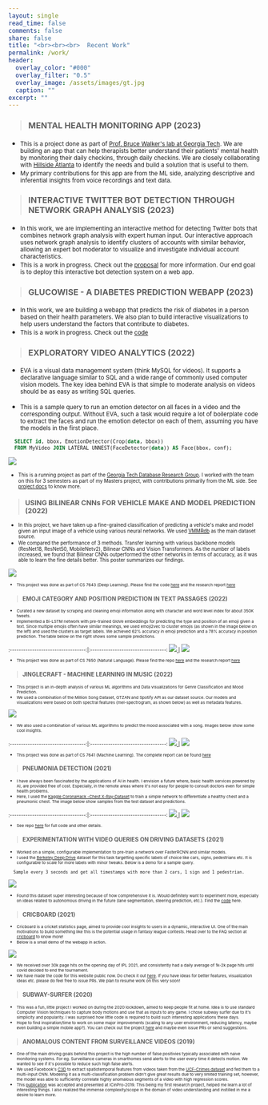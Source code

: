 ```yaml
---
layout: single
read_time: false
comments: false
share: false
title: "<br><br><br>  Recent Work"
permalink: /work/
header:
  overlay_color: "#000"
  overlay_filter: "0.5"
  overlay_image: /assets/images/gt.jpg
  caption: ""
excerpt: ""
---
```



<!-- 
Collapsible sections
<details>
<summary>
MENTAL HEALTH MONITORING (2023)
</summary>
<p markdown="1">
<ul>
  <li> This is a project done as part of [Prof. Bruce Walker's lab at Georgia Tech](http://sonify.psych.gatech.edu/~walkerb/). We are building an app that can help therapists better understand their patients' mental health by monitoring their daily activities and mood, through daily checkins. We are closely collaborating with [Hillside Atlanta](https://hside.org/) to identify the needs and build a solution that is useful to them. </li>
  <li> My primary contributions for this app are from the ML side, analyzing descriptive and inferential insights from voice recordings and text data. </li> 
</ul>
</p>
</details> -->

> ### MENTAL HEALTH MONITORING APP (2023)

- <small> This is a project done as part of [Prof. Bruce Walker's lab at Georgia Tech](http://sonify.psych.gatech.edu/~walkerb/). We are building an app that can help therapists better understand their patients' mental health by monitoring their daily checkins, through daily checkins. We are closely collaborating with [Hillside Atlanta](https://hside.org/) to identify the needs and build a solution that is useful to them.  </small>
- <small> My primary contributions for this app are from the ML side, analyzing descriptive and inferential insights from voice recordings and text data.</small>


> ### INTERACTIVE TWITTER BOT DETECTION THROUGH NETWORK GRAPH ANALYSIS (2023)

- <small> In this work, we are implementing an interactive method for detecting Twitter bots that combines network graph analysis with expert human input. Our interactive approach uses network graph analysis to identify clusters of accounts with similar behavior, allowing an expert bot moderator to visualize and investigate individual account characteristics. </small>
- <small> This is a work in progress. Check out the [proposal](https://github.com/womackj1/twitter-bot-detection/blob/main/docs/proposal.pdf) for more information. Our end goal is to deploy this interactive bot detection system on a web app. </small>


> ### GLUCOWISE - A DIABETES PREDICTION WEBAPP (2023)

- <small> In this work, we are building a webapp that predicts the risk of diabetes in a person based on their health parameters. We also plan to build interactive visualizations to help users understand the factors that contribute to diabetes. </small>
- <small> This is a work in progress. Check out the [code](https://github.com/Anirudh58/diabetes-prediction-webapp) </small>


> ### EXPLORATORY VIDEO ANALYTICS (2022)

- <small> EVA is a visual data management system (think MySQL for videos). It supports a declarative language similar to SQL and a wide range of commonly used computer vision models. The key idea behind EVA is that simple to moderate analysis on videos should be as easy as writing SQL queries. </small>

- <small> This is a sample query to run an emotion detector on all faces in a video and the corresponding output. Without EVA, such a task would require a lot of boilerplate code to extract the faces and run the emotion detector on each of them, assuming you have the models in the first place.

```sql
  SELECT id, bbox, EmotionDetector(Crop(data, bbox)) 
  FROM MyVideo JOIN LATERAL UNNEST(FaceDetector(data)) AS Face(bbox, conf);
```

[ ![](/assets/images/gangubai-output.gif) ](/assets/images/gangubai-output.gif)

- <small> This is a running project as part of the [Georgia Tech Database Research Group](https://db.cc.gatech.edu/). I worked with the team on this for 3 semesters as part of my Masters project, with contributions primarily from the ML side. See [project docs](https://evadb.readthedocs.io/en/stable/) to know more. </small>


> ### USING BILINEAR CNNs FOR VEHICLE MAKE AND MODEL PREDICTION (2022)

- <small> In this project, we have taken up a fine-grained classification of predicting a vehicle's make and model given an input image of a vehicle using various neural networks. We used [VMMRdb](https://github.com/faezetta/VMMRdb) as the main dataset source.</small>
- <small> We compared the performance of 3 methods. Transfer learning with various backbone models (ResNet18, ResNet50, MobileNetv2), Bilinear CNNs and Vision Transformers. As the number of labels increased, we found that Bilinear CNNs outperformed the other networks in terms of accuracy, as it was able to learn the fine details better. This poster summarizes our findings. 

<!-- [ ![](/assets/images/vp_test_images.png) ](/assets/images/vp_test_images.png) -->
[ ![](/assets/images/vp_poster.jpg) ](/assets/images/vp_poster.jpg)

- <small> This project was done as part of CS 7643 (Deep Learning). Please find the code [here](https://github.com/Anirudh58/vehicle-predictor) and the research report [here](https://github.com/Anirudh58/vehicle-predictor/blob/main/Vehicle_Predictor_Final_Report.pdf) </small>

> ### EMOJI CATEGORY AND POSITION PREDICTION IN TEXT PASSAGES (2022)

- <small> Curated a new dataset by scraping and cleaning emoji information along with character and word level index for about 350K tweets. </small>
- <small> Implemented a Bi-LSTM network with pre-trained GloVe embeddings for predicting the type and position of an emoji given a text. Since multiple emojis often have similar meanings, we used emoji2vec to cluster emojis (as shown in the image below on the left) and used the clusters as target labels. We achieved 62% accuracy in emoji prediction and a 78% accuracy in position prediction. The table below on the right shows some sample predictions. </small>

:----------------------------------:|:----------------------------------:
[ ![](/assets/images/ep_cluster.png) ](/assets/images/ep_cluster.png) |  [ ![](/assets/images/ep_preds.jpg) ](/assets/images/ep_preds.jpg)


- <small> This project was done as part of CS 7650 (Natural Language). Please find the repo [here](https://github.com/Anirudh58/emoji-prediction) and the research report [here](https://github.com/Anirudh58/emoji-prediction/blob/main/report.pdf) </small>


> ### JINGLECRAFT - MACHINE LEARNING IN MUSIC (2022)

- <small> This project is an in-depth analysis of various ML algorithms and Data visualizations for Genre Classification and Mood Prediction. </small>
- <small> We used a combination of the Million Song Dataset, GTZAN and Spotify API as our dataset source. Our models and visualizations
were based on both spectral features (mel-spectrogram, as shown below) as well as metadata features. </small>

[ ![](/assets/images/jc_3.png) ](/assets/images/jc_3.png)

- <small> We also used a combination of various ML algorithms to predict the mood associated with a song. Images below show some cool insights. </small>

:----------------------------------:|:----------------------------------:
[ ![](/assets/images/jc_1.png) ](/assets/images/jc_1.png) |  [ ![](/assets/images/jc_2.png) ](/assets/images/jc_2.png)


- <small> This project was done as part of CS 7641 (Machine Learning). The complete report can be found [here](https://vaibhavb007.github.io/jinglecraft/) </small>


> ### PNEUMONIA DETECTION (2021)

- <small> I have always been fascinated by the applications of AI in health. I envision a future where, basic health services powered by AI, are provided free of cost. Especially, in the remote areas where it's not easy for people to consult doctors even for simple health problems. </small>
- <small> Here, I used the [Kaggle CoronaHack -Chest X-Ray-Dataset](https://www.kaggle.com/praveengovi/coronahack-chest-xraydataset) to train a simple network to differentiate a healthy chest and a pneumonic chest. The image below show samples from the test dataset and predictions. </small>

:----------------------------------:|:----------------------------------:
[ ![](/assets/images/pd_1.png) ](/assets/images/pd_1.png) |  [ ![](/assets/images/pd_2.png) ](/assets/images/pd_2.png)

- <small> See repo [here](https://github.com/Anirudh58/pneumonia-detection) for full code and other details. </small>


> ### EXPERIMENTATION WITH VIDEO QUERIES ON DRIVING DATASETS (2021)

- <small> Worked on a simple, configurable implementation to pre-train a network over FasterRCNN and similar models. </small>
- <small> I used the [Berkeley Deep Drive](https://bdd-data.berkeley.edu/) dataset for this task targetting specific labels of choice like cars, signs, pedestrians etc. It is configurable to scale for more labels with minor tweaks. Below is a demo for a sample query. </small>

```
  Sample every 3 seconds and get all timestamps with more than 2 cars, 1 sign and 1 pedestrian.
```

[ ![](/assets/images/bdd_demo.gif) ](/assets/images/bdd_demo.gif)

- <small> Found this dataset super interesting because of how comprehensive it is. Would definitely want to experiment more, especially on ideas related to autonomous driving in the future (lane segmentation, steering prediction, etc.). Find the [code](https://github.com/Anirudh58/berkeley_deepdrive_experimentation) here. </small>


> ### CRICBOARD (2021)

- <small> Cricboard is a cricket statistics page, aimed to provide cool insights to users in a dynamic, interactive UI. One of the main motivations to build something like this is the potential usage in fantasy league contests. Head over to the FAQ section at [cricboard](http://cricboard.in) to know more! </small>
- <small> Below is a small demo of the webapp in action. </small>

[ ![](/assets/images/cricboard_demo.gif) ](/assets/images/cricboard_demo.gif)

- <small> We received over 30k page hits on the opening day of IPL 2021, and consistently had a daily average of 1k-2k page hits until covid decided to end the tournament. </small>
- <small> We have made the code for this website public now. Do check it out [here](https://github.com/Anirudh58/cricboard). If you have ideas for better features, visualization ideas etc. please do feel free to issue PRs. We plan to resume work on this very soon! </small>


> ### SUBWAY-SURFER (2020)

- <small> This was a fun, little project I worked on during the 2020 lockdown, aimed to keep people fit at home. Idea is to use standard Computer Vision techniques to capture body motions and use that as inputs to any game. I chose subway surfer due to it's simplicity and popularity. I was surprised how little code is required to build such interesting applications these days. </small>
- <small> Hope to find inspiration/time to work on some major improvements (scaling to any user environment, reducing latency, maybe even building a simple mobile app?). You can check out the project [here](https://github.com/Anirudh58/subway_surfer) and maybe even issue PRs or send suggestions. </small> 


> ### ANOMALOUS CONTENT FROM SURVEILLANCE VIDEOS (2019)

- <small> One of the main driving goals behind this project is the high number of false positivies typically associated with naive monitoring systems. For eg. Surveillance cameras in smarthomes send alerts to the user every time it detects motion. We wanted to see if it's possible to reduce such high false alerts. </small>
- <small> We used Facebook's [C3D](https://research.fb.com/blog/2014/12/c3d-generic-features-for-video-analysis/) to extract spatiotemporal features from videos taken from the [UCF-Crimes dataset](https://webpages.uncc.edu/cchen62/dataset.html) and fed them to a multi-input CNN. Modeling it as a multi-classification problem didn't give great results due to very limited training set, however, the model was able to sufficiently correlate highly anomalous segments of a video with high regression scores. </small> 
- <small> This [publication](https://ieeexplore.ieee.org/document/9092161) was accepted and presented at ICinPro-2019. This being my first research project, helped me learn a lot of interesting things. I also realized the immense complexity/scope in the domain of video understanding and instilled in me a desire to learn more. </small> 
